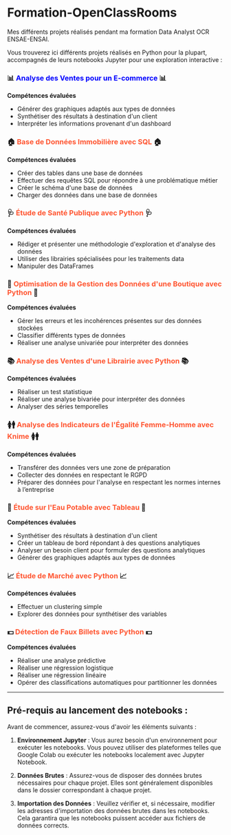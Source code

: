 # Formation-OpenClassRooms
Mes différents projets réalisés pendant ma formation Data Analyst OCR ENSAE-ENSAI.

Vous trouverez ici différents projets réalisés en Python pour la plupart, accompagnés de leurs notebooks Jupyter pour une exploration interactive :

### 📊 **<font color="#0000FF">Analyse des Ventes pour un E-commerce</font>** 📊
**<font>Compétences évaluées</font>**  
- Générer des graphiques adaptés aux types de données  
- Synthétiser des résultats à destination d'un client  
- Interpréter les informations provenant d'un dashboard  

### 🏠 **<font color="#FF5733">Base de Données Immobilière avec SQL</font>** 🏠
**<font>Compétences évaluées</font>**  
- Créer des tables dans une base de données
- Effectuer des requêtes SQL pour répondre à une problématique métier
- Créer le schéma d'une base de données
- Charger des données dans une base de données

### 🩺 **<font color="#FF5733">Étude de Santé Publique avec Python</font>** 🩺
**<font>Compétences évaluées</font>**  
- Rédiger et présenter une méthodologie d'exploration et d'analyse des données
- Utiliser des librairies spécialisées pour les traitements data
- Manipuler des DataFrames

### 🛒 **<font color="#FF5733">Optimisation de la Gestion des Données d'une Boutique avec Python</font>** 🛒
**<font>Compétences évaluées</font>**  
- Gérer les erreurs et les incohérences présentes sur des données stockées
- Classifier différents types de données
- Réaliser une analyse univariée pour interpréter des données

### 📚 **<font color="#FF5733">Analyse des Ventes d'une Librairie avec Python</font>** 📚
**<font>Compétences évaluées</font>**  
- Réaliser un test statistique
- Réaliser une analyse bivariée pour interpréter des données
- Analyser des séries temporelles

### 🚺🚹 **<font color="#FF5733">Analyse des Indicateurs de l'Égalité Femme-Homme avec Knime</font>** 🚺🚹
**<font>Compétences évaluées</font>**  
- Transférer des données vers une zone de préparation
- Collecter des données en respectant le RGPD
- Préparer des données pour l'analyse en respectant les normes internes à l’entreprise

### 🚰 **<font color="#FF5733">Étude sur l'Eau Potable avec Tableau</font>** 🚰
**<font>Compétences évaluées</font>**  
- Synthétiser des résultats à destination d'un client
- Créer un tableau de bord répondant à des questions analytiques
- Analyser un besoin client pour formuler des questions analytiques
- Générer des graphiques adaptés aux types de données

### 📈 **<font color="#FF5733">Étude de Marché avec Python</font>** 📈
**<font>Compétences évaluées</font>**  
- Effectuer un clustering simple
- Explorer des données pour synthétiser des variables

### 💵 **<font color="#FF5733">Détection de Faux Billets avec Python</font>** 💵
**<font>Compétences évaluées</font>**  
- Réaliser une analyse prédictive
- Réaliser une régression logistique
- Réaliser une régression linéaire
- Opérer des classifications automatiques pour partitionner les données

***

## Pré-requis au lancement des notebooks :

Avant de commencer, assurez-vous d'avoir les éléments suivants :

1. **Environnement Jupyter** : Vous aurez besoin d'un environnement pour exécuter les notebooks. Vous pouvez utiliser des plateformes telles que Google Colab ou exécuter les notebooks localement avec Jupyter Notebook.

2. **Données Brutes** : Assurez-vous de disposer des données brutes nécessaires pour chaque projet. Elles sont généralement disponibles dans le dossier correspondant à chaque projet.

3. **Importation des Données** : Veuillez vérifier et, si nécessaire, modifier les adresses d'importation des données brutes dans les notebooks. Cela garantira que les notebooks puissent accéder aux fichiers de données corrects.







